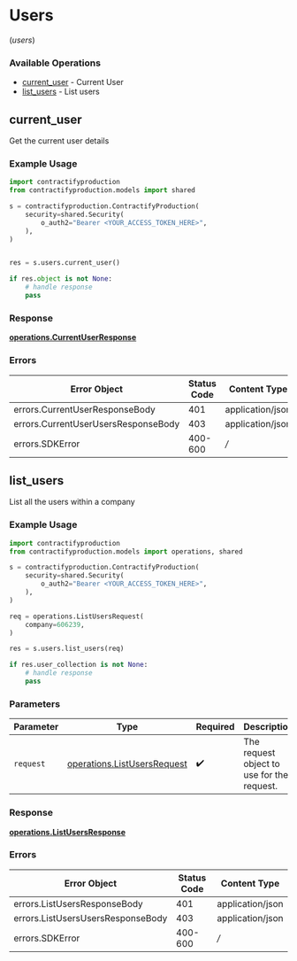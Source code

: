 # Users
(*users*)

### Available Operations

* [current_user](#current_user) - Current User
* [list_users](#list_users) - List users

## current_user

Get the current user details

### Example Usage

```python
import contractifyproduction
from contractifyproduction.models import shared

s = contractifyproduction.ContractifyProduction(
    security=shared.Security(
        o_auth2="Bearer <YOUR_ACCESS_TOKEN_HERE>",
    ),
)


res = s.users.current_user()

if res.object is not None:
    # handle response
    pass
```


### Response

**[operations.CurrentUserResponse](../../models/operations/currentuserresponse.md)**
### Errors

| Error Object                        | Status Code                         | Content Type                        |
| ----------------------------------- | ----------------------------------- | ----------------------------------- |
| errors.CurrentUserResponseBody      | 401                                 | application/json                    |
| errors.CurrentUserUsersResponseBody | 403                                 | application/json                    |
| errors.SDKError                     | 400-600                             | */*                                 |

## list_users

List all the users within a company

### Example Usage

```python
import contractifyproduction
from contractifyproduction.models import operations, shared

s = contractifyproduction.ContractifyProduction(
    security=shared.Security(
        o_auth2="Bearer <YOUR_ACCESS_TOKEN_HERE>",
    ),
)

req = operations.ListUsersRequest(
    company=606239,
)

res = s.users.list_users(req)

if res.user_collection is not None:
    # handle response
    pass
```

### Parameters

| Parameter                                                                  | Type                                                                       | Required                                                                   | Description                                                                |
| -------------------------------------------------------------------------- | -------------------------------------------------------------------------- | -------------------------------------------------------------------------- | -------------------------------------------------------------------------- |
| `request`                                                                  | [operations.ListUsersRequest](../../models/operations/listusersrequest.md) | :heavy_check_mark:                                                         | The request object to use for the request.                                 |


### Response

**[operations.ListUsersResponse](../../models/operations/listusersresponse.md)**
### Errors

| Error Object                      | Status Code                       | Content Type                      |
| --------------------------------- | --------------------------------- | --------------------------------- |
| errors.ListUsersResponseBody      | 401                               | application/json                  |
| errors.ListUsersUsersResponseBody | 403                               | application/json                  |
| errors.SDKError                   | 400-600                           | */*                               |
